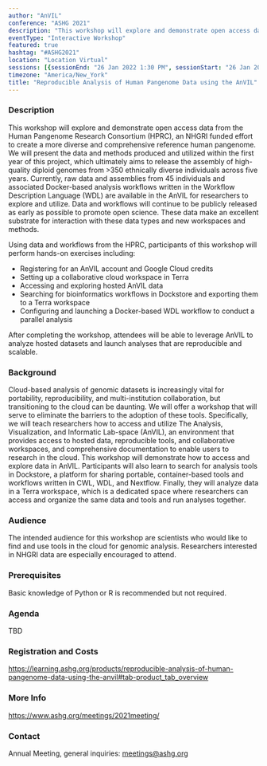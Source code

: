 ```yaml
---
author: "AnVIL"
conference: "ASHG 2021"
description: "This workshop will explore and demonstrate open access data from the Human Pangenome Research Consortium (HPRC), an NHGRI funded effort to create a more diverse and comprehensive reference human pangenome."
eventType: "Interactive Workshop"
featured: true
hashtag: "#ASHG2021"
location: "Location Virtual"
sessions: [{sessionEnd: "26 Jan 2022 1:30 PM", sessionStart: "26 Jan 2022 12:00 PM"}]
timezone: "America/New_York"
title: "Reproducible Analysis of Human Pangenome Data using the AnVIL"
---
```


<event-hero></event-hero>

### Description

This workshop will explore and demonstrate open access data from the Human Pangenome Research Consortium (HPRC), an NHGRI funded effort to create a more diverse and comprehensive reference human pangenome. We will present the data and methods produced and utilized within the first year of this project, which ultimately aims to release the assembly of high-quality diploid genomes from >350 ethnically diverse individuals across five years. Currently, raw data and assemblies from 45 individuals and associated Docker-based analysis workflows written in the Workflow Description Language (WDL) are available in the AnVIL for researchers to explore and utilize. Data and workflows will continue to be publicly released as early as possible to promote open science. These data make an excellent substrate for interaction with these data types and new workspaces and methods.

Using data and workflows from the HPRC, participants of this workshop will perform hands-on exercises including:

* Registering for an AnVIL account and Google Cloud credits
* Setting up a collaborative cloud workspace in Terra
* Accessing and exploring hosted AnVIL data
* Searching for bioinformatics workflows in Dockstore and exporting them to a Terra workspace
* Configuring and launching a Docker-based WDL workflow to conduct a parallel analysis

After completing the workshop, attendees will be able to leverage AnVIL to analyze hosted datasets and launch analyses that are reproducible and scalable.

### Background

Cloud-based analysis of genomic datasets is increasingly vital for portability, reproducibility, and multi-institution collaboration, but transitioning to the cloud can be daunting. We will offer a workshop that will serve to eliminate the barriers to the adoption of these tools. Specifically, we will teach researchers how to access and utilize The Analysis, Visualization, and Informatic Lab-space (AnVIL), an environment that provides access to hosted data, reproducible tools, and collaborative workspaces, and comprehensive documentation to enable users to research in the cloud. This workshop will demonstrate how to access and explore data in AnVIL. Participants will also learn to search for analysis tools in Dockstore, a platform for sharing portable, container-based tools and workflows written in CWL, WDL, and Nextflow. Finally, they will analyze data in a Terra workspace, which is a dedicated space where researchers can access and organize the same data and tools and run analyses together.

### Audience

The intended audience for this workshop are scientists who would like to find and use tools in the cloud for genomic analysis. Researchers interested in NHGRI data are especially encouraged to attend.

### Prerequisites

Basic knowledge of Python or R is recommended but not required.

### Agenda

TBD

### Registration and Costs

https://learning.ashg.org/products/reproducible-analysis-of-human-pangenome-data-using-the-anvil#tab-product_tab_overview

### More Info

<https://www.ashg.org/meetings/2021meeting/>

### Contact

Annual Meeting, general inquiries: [meetings@ashg.org](mailto:meetings@ashg.org)
